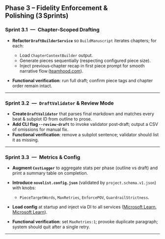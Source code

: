 ## Phase 3 – Fidelity Enforcement & Polishing (3 Sprints)

### Sprint 3.1 — Chapter‑Scoped Drafting

* **Refactor `DraftBuilderService`** so `BuildManuscript` iterates chapters; for each:

  * Load `ChapterContextBuilder` output.
  * Generate pieces sequentially (respecting configured piece size).
  * Inject previous‑chapter recap in first piece prompt for smooth narrative flow ([teamhood.com][8]).
* **Functional verification**: run full draft; confirm piece tags and chapter order remain intact.

---

### Sprint 3.2 — `DraftValidator` & Review Mode

* **Create `DraftValidator`** that parses final markdown and matches every beat & subplot ID from outline to prose.
* **Add CLI flag `--review-draft`** to invoke validator post‑draft; output a CSV of omissions for manual fix.
* **Functional verification**: remove a subplot sentence; validator should list it as missing.

---

### Sprint 3.3 — Metrics & Config

* **Augment `CostLogger`** to aggregate stats per phase (outline vs draft) and print a summary table on completion.
* **Introduce `novelist.config.json`** (validated by `project.schema.v1.json`) with knobs:

  * `PieceTargetWords`, `MaxRetries`, `EnforcePOV`, `GuardrailStrictness`.
* **Load config** at startup and inject via DI to all services ([Microsoft Learn][2], [Microsoft Learn][3]).
* **Functional verification**: set `MaxRetries:1`; provoke duplicate paragraph; system should quit after a single retry.

---

[1]: https://learn.microsoft.com/en-us/dotnet/standard/serialization/system-text-json/required-properties?utm_source=chatgpt.com "Require properties for deserialization - .NET | Microsoft Learn"
[2]: https://learn.microsoft.com/en-us/dotnet/core/extensions/dependency-injection-usage?utm_source=chatgpt.com "Tutorial: Use dependency injection in .NET - Learn Microsoft"
[3]: https://learn.microsoft.com/en-us/dotnet/core/extensions/dependency-injection?utm_source=chatgpt.com "Dependency injection - .NET | Microsoft Learn"
[4]: https://www.easyagile.com/blog/agile-sprint-planning?utm_source=chatgpt.com "The Ultimate Agile Sprint Planning Guide [2024]"
[5]: https://arxiv.org/html/2403.18958v1?utm_source=chatgpt.com "A State-of-the-practice Release-readiness Checklist for Generative ..."
[6]: https://arxiv.org/html/2408.02205v1?utm_source=chatgpt.com "Towards AI-Safety-by-Design: A Taxonomy of Runtime Guardrails in ..."
[7]: https://medium.com/freelancers-hub/i-tested-5-ai-detectors-heres-my-review-about-what-s-the-best-tool-for-2025-35a58eac86c5?utm_source=chatgpt.com "I Tested 30+ AI Detectors. These 9 are Best to Identify Generated Text."
[8]: https://teamhood.com/project-management/sprint-in-project-management/?utm_source=chatgpt.com "Scrum Sprint Project Management: A Detailed Agile Workflow Guide"
